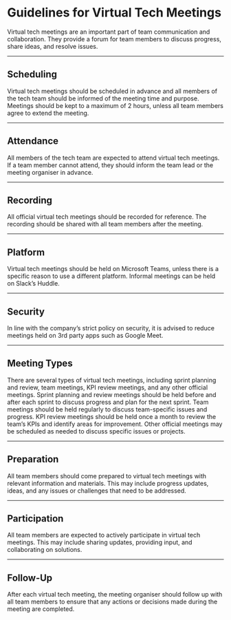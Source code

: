 # Guidelines for Virtual Tech Meetings

Virtual tech meetings are an important part of team communication and collaboration. They provide a forum for team members to discuss progress, share ideas, and resolve issues.

<hr>

## Scheduling

Virtual tech meetings should be scheduled in advance and all members of the tech team should be informed of the meeting time and purpose. Meetings should be kept to a maximum of 2 hours, unless all team members agree to extend the meeting.

<hr>

## Attendance

All members of the tech team are expected to attend virtual tech meetings. If a team member cannot attend, they should inform the team lead or the meeting organiser in advance.

<hr>

## Recording

All official virtual tech meetings should be recorded for reference. The recording should be shared with all team members after the meeting.

<hr>

## Platform

Virtual tech meetings should be held on Microsoft Teams, unless there is a specific reason to use a different platform. Informal meetings can be held on Slack’s Huddle.

<hr>

## Security

In line with the company’s strict policy on security, it is advised to reduce meetings held on 3rd party apps such as Google Meet.

<hr>

## Meeting Types

There are several types of virtual tech meetings, including sprint planning and review, team meetings, KPI review meetings, and any other official meetings. Sprint planning and review meetings should be held before and after each sprint to discuss progress and plan for the next sprint. Team meetings should be held regularly to discuss team-specific issues and progress. KPI review meetings should be held once a month to review the team’s KPIs and identify areas for improvement. Other official meetings may be scheduled as needed to discuss specific issues or projects.

<hr>

## Preparation
All team members should come prepared to virtual tech meetings with relevant information and materials. This may include progress updates, ideas, and any issues or challenges that need to be addressed.

<hr>

## Participation
All team members are expected to actively participate in virtual tech meetings. This may include sharing updates, providing input, and collaborating on solutions.

<hr>

## Follow-Up
After each virtual tech meeting, the meeting organiser should follow up with all team members to ensure that any actions or decisions made during the meeting are completed.
